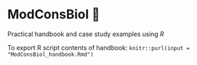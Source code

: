 ModConsBiol :green_book:
========

Practical handbook and case study examples using *R*

To export R script contents of handbook: 
`knitr::purl(input = "ModConsBiol_handbook.Rmd")`
